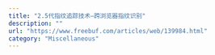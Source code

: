 ```yaml
---
title: "2.5代指纹追踪技术—跨浏览器指纹识别"
description: ""
url: "https://www.freebuf.com/articles/web/139984.html"
category: "Miscellaneous"
---
```

